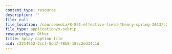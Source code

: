 ```yaml
---
content_type: resource
description: ''
file: null
file_location: /coursemedia/8-851-effective-field-theory-spring-2013/c22146522ccf5dd778b8183c2ed34c1d_pusPy4EDPC0.srt
file_type: application/x-subrip
resourcetype: Other
title: 3play caption file
uid: c2214652-2ccf-5dd7-78b8-183c2ed34c1d
---
```

